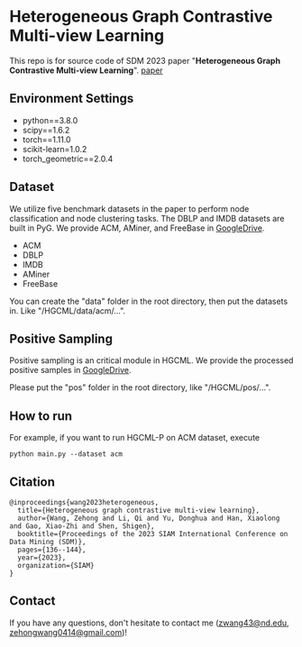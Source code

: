# Heterogeneous Graph Contrastive Multi-view Learning

This repo is for source code of SDM 2023 paper "**Heterogeneous Graph Contrastive Multi-view Learning**". [paper](https://epubs.siam.org/doi/abs/10.1137/1.9781611977653.ch16)

## Environment Settings

* python==3.8.0
* scipy==1.6.2
* torch==1.11.0
* scikit-learn=1.0.2
* torch_geometric==2.0.4

## Dataset

We utilize five benchmark datasets in the paper to perform node classification and node clustering tasks. The DBLP and IMDB datasets are built in PyG. We provide ACM, AMiner, and FreeBase in [GoogleDrive](https://drive.google.com/drive/folders/1kJfrSP-bMF3MZ8GJx_pHdmWOnq5Rv2R3?usp=sharing). 

* ACM
* DBLP
* IMDB
* AMiner
* FreeBase

You can create the "data" folder in the root directory, then put the datasets in. Like "/HGCML/data/acm/...". 
 
## Positive Sampling

Positive sampling is an critical module in HGCML. We provide the processed positive samples in [GoogleDrive](https://drive.google.com/drive/folders/1kJfrSP-bMF3MZ8GJx_pHdmWOnq5Rv2R3?usp=sharing).

Please put the "pos" folder in the root directory, like "/HGCML/pos/...". 

## How to run

For example, if you want to run HGCML-P on ACM dataset, execute

```
python main.py --dataset acm
```

## Citation

```
@inproceedings{wang2023heterogeneous,
  title={Heterogeneous graph contrastive multi-view learning},
  author={Wang, Zehong and Li, Qi and Yu, Donghua and Han, Xiaolong and Gao, Xiao-Zhi and Shen, Shigen},
  booktitle={Proceedings of the 2023 SIAM International Conference on Data Mining (SDM)},
  pages={136--144},
  year={2023},
  organization={SIAM}
}
```

## Contact

If you have any questions, don't hesitate to contact me (zwang43@nd.edu, zehongwang0414@gmail.com)!
